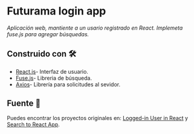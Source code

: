 # Futurama login app
_Aplicación web, mantiente a un usario registrado en React. Implemeta fuse.js para agregar búsquedas._

## Construido con 🛠️

* [React.js](https://es.reactjs.org/)- Interfaz de usuario.
* [Fuse.js](https://fusejs.io/)- Libreria de búsqueda.
* [Axios](https://github.com/axios/axios)- Librería para solicitudes al sevidor.

## Fuente 📖

Puedes encontrar los proyectos originales en: [Logged-in User in React](https://www.freecodecamp.org/news/how-to-persist-a-logged-in-user-in-react/) y [Search to React App](https://www.freecodecamp.org/news/how-to-add-search-to-a-react-app-with-fuse-js/).
